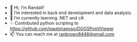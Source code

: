 - 👋 Hi, I’m Randall!
- 👀 I’m interested in back end development and data analysis.
- 🌱 I’m currently learning .NET and c#.
- ✨ Contributed python scripting to https://github.com/paulojraposo/DGGSPointViewer
- 📫 You can reach me at ranbrown8448@gmail.com

<!---
rbrown84/rbrown84 is a ✨ special ✨ repository because its `README.md` (this file) appears on your GitHub profile.
You can click the Preview link to take a look at your changes.
--->
